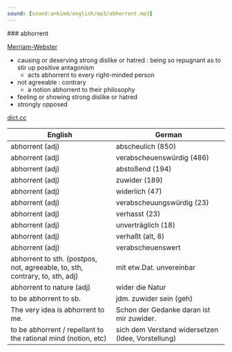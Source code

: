```yaml
---
sound: [sound:ankimd/english/mp3/abhorrent.mp3]
---
```


\### abhorrent

[Merriam-Webster](https://www.merriam-webster.com/dictionary/abhorrent)

- causing or deserving strong dislike or hatred : being so repugnant as to stir up positive antagonism
    - acts abhorrent to every right-minded person
- not agreeable : contrary
    - a notion abhorrent to their philosophy
- feeling or showing strong dislike or hatred
- strongly opposed

[dict.cc](https://www.dict.cc/abhorrent)

| English        | German       |
| -------------- | ------------ |
| abhorrent (adj) | abscheulich (850) |
| abhorrent (adj) | verabscheuenswürdig (486) |
| abhorrent (adj) | abstoßend (194) |
| abhorrent (adj) | zuwider (189) |
| abhorrent (adj) | widerlich (47) |
| abhorrent (adj) | verabscheuungswürdig (23) |
| abhorrent (adj) | verhasst (23) |
| abhorrent (adj) | unverträglich (18) |
| abhorrent (adj) | verhaßt (alt, 8) |
| abhorrent (adj) | verabscheuenswert |
| abhorrent to sth. (postpos, not, agreeable, to, sth, contrary, to, sth, adj) | mit etw.Dat. unvereinbar |
| abhorrent to nature (adj) | wider die Natur |
| to be abhorrent to sb. | jdm. zuwider sein (geh) |
| The very idea is abhorrent to me. | Schon der Gedanke daran ist mir zuwider. |
| to be abhorrent / repellant to the rational mind (notion, etc) | sich dem Verstand widersetzen (Idee, Vorstellung) |
